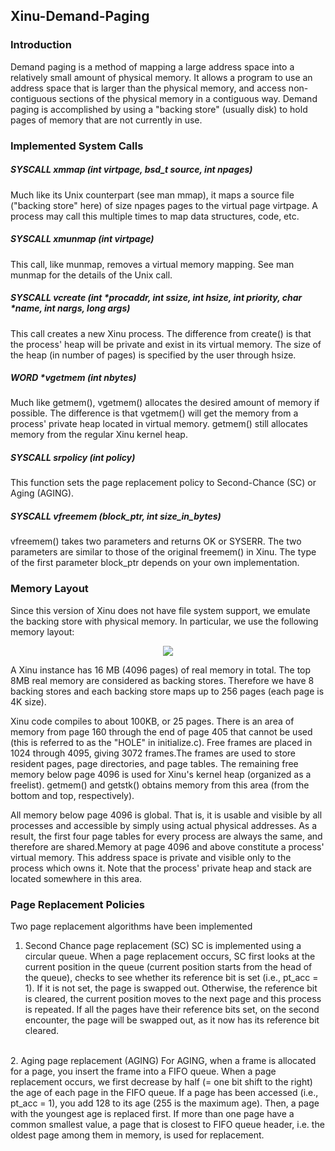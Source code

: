## Xinu-Demand-Paging
### Introduction
Demand paging is a method of mapping a large address space into a relatively small amount of physical memory. It allows a program to use an address space that is larger than the physical memory, and access non-contiguous sections of the physical memory in a contiguous way. Demand paging is accomplished by using a "backing store" (usually disk) to hold pages of memory that are not currently in use.

### Implemented System Calls
##### SYSCALL xmmap (int virtpage, bsd_t source, int npages)
Much like its Unix counterpart (see man mmap), it maps a source file ("backing store" here) of size npages pages to the virtual page virtpage. A process may call this multiple times to map data structures, code, etc.

##### SYSCALL xmunmap (int virtpage)
This call, like munmap, removes a virtual memory mapping. See man munmap for the details of the Unix call.

##### SYSCALL vcreate (int *procaddr, int ssize, int hsize, int priority, char *name, int nargs, long args)
This call creates a new Xinu process. The difference from create() is that the process' heap will be private and exist in its virtual memory. The size of the heap (in number of pages) is specified by the user through hsize.

##### WORD *vgetmem (int nbytes)
Much like getmem(), vgetmem() allocates the desired amount of memory if possible. The difference is that vgetmem() will get the memory from a process' private heap located in virtual memory. getmem() still allocates memory from the regular Xinu kernel heap.

##### SYSCALL srpolicy (int policy)
This function sets the page replacement policy to Second-Chance (SC) or Aging (AGING). 

##### SYSCALL vfreemem (block_ptr, int size_in_bytes)
vfreemem() takes two parameters and returns OK or SYSERR. The two parameters are similar to those of the original freemem() in Xinu. The type of the first parameter block_ptr depends on your own implementation.

### Memory Layout
Since this version of Xinu does not have file system support, we emulate the backing store with physical memory. In particular, we use the following memory layout:
<p align="center">
<img src="https://user-images.githubusercontent.com/60016007/99140747-86eedd00-2612-11eb-8e10-0234505dbd05.PNG"/>
</p>
A Xinu instance has 16 MB (4096 pages) of real memory in total. The top 8MB real memory are considered as backing stores. Therefore we have 8 backing stores and each backing store maps up to 256 pages (each page is 4K size).

Xinu code compiles to about 100KB, or 25 pages. There is an area of memory from page 160 through the end of page 405 that cannot be used (this is referred to as the "HOLE" in initialize.c). Free frames are placed in 1024 through 4095, giving 3072 frames.The frames are used to store resident pages, page directories, and page tables. The remaining free memory below page 4096 is used for Xinu's kernel heap (organized as a freelist). getmem() and getstk() obtains memory from this area (from the bottom and top, respectively).

All memory below page 4096 is global. That is, it is usable and visible by all processes and accessible by simply using actual physical addresses. As a result, the first four page tables for every process are always the same, and therefore are shared.Memory at page 4096 and above constitute a process' virtual memory. This address space is private and visible only to the process which owns it. Note that the process' private heap and stack are located somewhere in this area.

### Page Replacement Policies
Two page replacement algorithms have been implemented
1. Second Chance page replacement (SC)
SC is implemented using a circular queue. When a page replacement occurs, SC first looks at the current position in the queue (current position starts from the head of the queue), checks to see whether its reference bit is set (i.e., pt_acc = 1). If it is not set, the page is swapped out. Otherwise, the reference bit is cleared, the current position moves to the next page and this process is repeated. If all the pages have their reference bits set, on the second encounter, the page will be swapped out, as it now has its reference bit cleared.
<br />
2. Aging page replacement (AGING)
For AGING, when a frame is allocated for a page, you insert the frame into a FIFO queue. When a page replacement occurs, we first decrease by half (= one bit shift to the right) the age of each page in the FIFO queue. If a page has been accessed (i.e., pt_acc = 1), you add 128 to its age (255 is the maximum age). Then, a page with the youngest age is replaced first. If more than one page have a common smallest value, a page that is closest to FIFO queue header, i.e. the oldest page among them in memory, is used for replacement.

